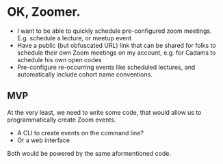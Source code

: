 # OK, Zoomer.

- I want to be able to quickly schedule pre-configured zoom meetings.
  E.g. schedule a lecture, or meetup event
- Have a public (but obfuscated URL) link that can be shared for folks to schedule their own Zoom meetings on my account, e.g. for Cadams to schedule his own open codes
- Pre-configure re-occurring events like scheduled lectures, and automatically include cohort name conventions.

## MVP

At the very least, we need to write some code, that would allow us to programmatically create Zoom events.

- A CLI to create events on the command line?
- Or a web interface

Both would be powered by the same aformentioned code.